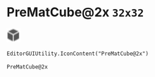 # PreMatCube@2x `32x32`
<img src="/img/PreMatCube.png" width=32 height=32>

``` CSharp
EditorGUIUtility.IconContent("PreMatCube@2x")
```
```
PreMatCube@2x
```
